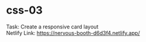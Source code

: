 # css-03
Task: Create a responsive card layout
<br />
Netlify Link: https://nervous-booth-d6d3f4.netlify.app/

